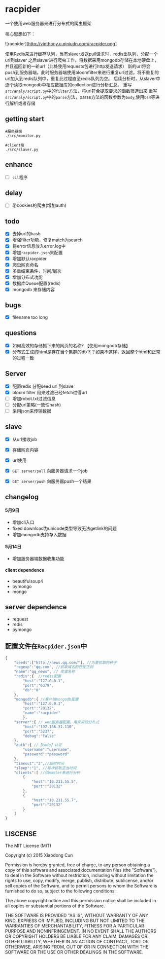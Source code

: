# racpider

一个使用web服务器来进行分布式的爬虫框架

核心思想如下：

![racpider][http://vinthony.u.qiniudn.com/racpider.png]

使用Redis来进行缓存队列，当有slaver发送pull请求时，redis出队列，分配一个url到slaver
之后slaver进行爬虫工作，将数据采用mongodb存储在本地硬盘上，并且返回新的一轮url（此处使用requests包进行http发送请求）
新的url将会push到服务器端，此时服务器端使用bloomfilter来进行重复url过滤，将不重复的url加入到redis队列中，重复此过程直至redis队列为空。
后续分析时，从slaver中逐个读取mongodb中相应数据库的collection进行分析汇总。
重写`src/analy/script.py`中的`filter`方法，将url符合提取要求的函数筛选出来
重写`src/analy/script.py`中的`parse`方法，parse方法的函数参数为`body`,使用`bs4`等进行解析或者存储

## getting start

```shell
#服务器端
./src/monitor.py

#client端
./src/slaver.py
```

## enhance

- [ ] `cil`程序

## delay

- [ ] 带cookies的爬虫(增加auth)

## todo

- [x] 去掉url的hash
- [x] 增强filter功能，修复match为search
- [x] 将error信息放入error.log中
- [x] 增加`racpider.json`来配置
- [x] 增加默认racpider
- [x] 爬虫网页命名
- [x] 多重结束条件，时间/层次
- [x] 增加分布式功能
- [x] 数据库Queue配置(redis)
- [x] mongodb 来存储内容

## bugs
- [x] filename too long 

## questions
- [x] 如何高效的存储抓下来的网页的名称? 【使用mongodb存储】
- [x] 分布式生成的html是存在当个集群的db下？如果不这样，返回整个html和正常的过程一致

## Server
- [x] 配置redis 分配seed url 到slave
- [x] bloom filter 用来过滤已经fetch过得url
- [ ] 增加robot.txt过滤信息
- [ ] 分配url策略(一致性hash)
- [ ] 采用json来传输数据

## slave
- [x] 从url接收job
- [x] 存储网页内容
- [x] url使用
- [x] `GET server/pull` 向服务器请求一个job
- [x] `GET server/push` 向服务器push一个结果


## changelog

#### 5月9日

- 增加cli入口
- fixed download为unicode类型导致无法getlink的问题
- 增加mongodb支持存入数据

#### 5月14日

- 增加服务器端数据收集功能

#### client dependence

* beautifulsoup4
* pymongo
* mongo

## server dependence

* request
* redis
* pymongo


## 配置文件在`Racpider.json`中
```js
{
	"seeds":["http://news.qq.com/"], //为要抓取的种子
	"regexp":"qq.com", //抓取域名的匹配正则
	"name":"qq_news", // 爬虫名称
	"redis":{  //redis配置
		"host":"127.0.0.1",
		"port":"6379",
		"db":"0"
	},
	"mongodb":{ //客户端mongodb配置
		"host":"127.0.0.1",
		"port":"20132",
		"name":"racpider"
		},
	"server":{ // web服务器配置，用来实现分布式
		"host":"192.168.31.110",
		"port":"5237",
		"debug":"False"
	},
	"auth":{ //【todo】认证
		"username":"username",
		"password":"password"
	},
	"timeout":"2",//超时时间
	"sleep":"1", //每次抓取空当时间
	"clients":[ //供master来进行分析
		{
			"host":"10.211.55.5",
			"port":"20132"
		},
		{
			"host":"10.211.55.7",
			"port":"20132"
		}
	]
}

```



## LISCENSE

The MIT License (MIT)

Copyright (c) 2015 Xiaodong Cun

Permission is hereby granted, free of charge, to any person obtaining a copy
of this software and associated documentation files (the "Software"), to deal
in the Software without restriction, including without limitation the rights
to use, copy, modify, merge, publish, distribute, sublicense, and/or sell
copies of the Software, and to permit persons to whom the Software is
furnished to do so, subject to the following conditions:

The above copyright notice and this permission notice shall be included in all
copies or substantial portions of the Software.

THE SOFTWARE IS PROVIDED "AS IS", WITHOUT WARRANTY OF ANY KIND, EXPRESS OR
IMPLIED, INCLUDING BUT NOT LIMITED TO THE WARRANTIES OF MERCHANTABILITY,
FITNESS FOR A PARTICULAR PURPOSE AND NONINFRINGEMENT. IN NO EVENT SHALL THE
AUTHORS OR COPYRIGHT HOLDERS BE LIABLE FOR ANY CLAIM, DAMAGES OR OTHER
LIABILITY, WHETHER IN AN ACTION OF CONTRACT, TORT OR OTHERWISE, ARISING FROM,
OUT OF OR IN CONNECTION WITH THE SOFTWARE OR THE USE OR OTHER DEALINGS IN THE
SOFTWARE.

